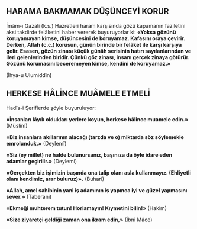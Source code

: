 ## HARAMA BAKMAMAK DÜŞÜNCEYİ KORUR

İmâm-ı Gazali (k.s.) Hazretleri haram karşı­sında gözü kapamanın faziletini aksi takdirde felâketini haber vererek buyuruyorlar ki: **«Yok­sa gözünü koruyamayan kimse, düşüncesini de koruyamaz. Kafasını oraya çevirir. Derken, Al­lah (c.c.) korusun, günün birinde bir felâket ile karşı karşıya gelir. Esasen, gözün zinası küçük günâh serisinin hatırı sayılanlarından ve ileri gelenlerinden biridir. Çünkü göz zinası, insanı gerçek zinaya götürür. Gözünü korumasını beceremeyen kimse, kendini de koruyamaz.»**

(İhya-u Ulumiddîn)

## HERKESE HÂLİNCE MUÂMELE ETMELİ

Hadîs-i Şeriflerde şöyle buyuruluyor:

**«İnsanları lâyık oldukları yerlere koyun, herkese hâlince muamele edin.»** (Müslim)

**«Biz insanlara akıllarının alacağı (tarzda ve o) miktarda söz söylemekle emrolunduk.»** (Deylemî)

**«Siz (ey millet) ne halde bulunursanız, ba­şınıza da öyle idare eden adamlar geçirilir.»** (Deylemi)

**«Gerçekten biz işimizin başında ona talip olanı asla kullanmayız. (Ehliyetli olanı kendimiz, arar buluruz)».** (Buhari)

**«Allah, amel sahibinin yani iş adamının iş yapınca iyi ve güzel yapmasını sever.»**
(Taberani)

**«Ekmeği muhterem tutun! Horlamayın! Kıy­metini bilin!»** (Hakim)

**«Size ziyaretçi geldiği zaman ona ikram edin,»** (İbni Mâce)
